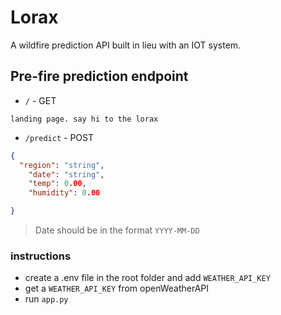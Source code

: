 # Lorax

A wildfire prediction API built in lieu with an IOT system.

## Pre-fire prediction endpoint
- `/` - GET

```landing page. say hi to the lorax```


- `/predict` - POST
```json
{
  "region": "string",
    "date": "string", 
    "temp": 0.00,
    "humidity": 0.00  

}
```
> Date should be in the format `YYYY-MM-DD`

### instructions
- create a .env file in the root folder and add `WEATHER_API_KEY`
- get a `WEATHER_API_KEY` from openWeatherAPI
- run `app.py`

